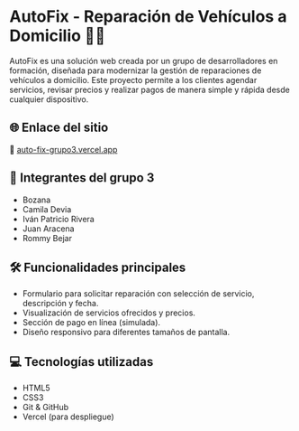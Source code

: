 # AutoFix - Reparación de Vehículos a Domicilio 🚗🔧

AutoFix es una solución web creada por un grupo de desarrolladores en formación, diseñada para modernizar la gestión de reparaciones de vehículos a domicilio. Este proyecto permite a los clientes agendar servicios, revisar precios y realizar pagos de manera simple y rápida desde cualquier dispositivo.

## 🌐 Enlace del sitio

🔗 [auto-fix-grupo3.vercel.app](https://auto-fix-grupo3.vercel.app)

## 👥 Integrantes del grupo 3

- Bozana
- Camila Devia
- Iván Patricio Rivera 
- Juan Aracena
- Rommy Bejar

## 🛠️ Funcionalidades principales

- Formulario para solicitar reparación con selección de servicio, descripción y fecha.
- Visualización de servicios ofrecidos y precios.
- Sección de pago en línea (simulada).
- Diseño responsivo para diferentes tamaños de pantalla.

## 💻 Tecnologías utilizadas

- HTML5
- CSS3
- Git & GitHub
- Vercel (para despliegue)


